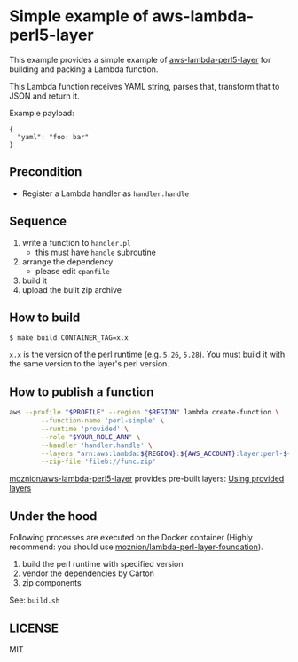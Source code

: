Simple example of aws-lambda-perl5-layer
==

This example provides a simple example of [aws-lambda-perl5-layer](https://github.com/moznion/aws-lambda-perl5-layer) for building and packing a Lambda function.

This Lambda function receives YAML string, parses that, transform that to JSON and return it.

Example payload:

```
{
  "yaml": "foo: bar"
}
```

Precondition
--

- Register a Lambda handler as `handler.handle`

Sequence
--

1. write a function to `handler.pl`
    - this must have `handle` subroutine
2. arrange the dependency
    - please edit `cpanfile`
3. build it
4. upload the built zip archive

How to build
--

```
$ make build CONTAINER_TAG=x.x
```

`x.x` is the version of the perl runtime (e.g. `5.26`, `5.28`).
You must build it with the same version to the layer's perl version.

How to publish a function
--

```sh
aws --profile "$PROFILE" --region "$REGION" lambda create-function \
        --function-name 'perl-simple' \
        --runtime 'provided' \
        --role "$YOUR_ROLE_ARN" \
        --handler 'handler.handle' \
        --layers "arn:aws:lambda:${REGION}:${AWS_ACCOUNT}:layer:perl-${PERL_VERSION}-layer:1" \
        --zip-file 'fileb://func.zip'
```

[moznion/aws-lambda-perl5-layer](https://github.com/moznion/aws-lambda-perl5-layer) provides pre-built layers: [Using provided layers](https://github.com/moznion/aws-lambda-perl5-layer#1-using-provided-layers)

Under the hood
--

Following processes are executed on the Docker container (Highly recommend: you should use [moznion/lambda-perl-layer-foundation](https://hub.docker.com/r/moznion/lambda-perl-layer-foundation)).

1. build the perl runtime with specified version
2. vendor the dependencies by Carton
3. zip components

See: `build.sh`

LICENSE
--

MIT

